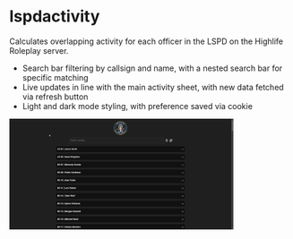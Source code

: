﻿# lspdactivity
Calculates overlapping activity for each officer in the LSPD on the Highlife Roleplay server.

- Search bar filtering by callsign and name, with a nested search bar for specific matching
- Live updates in line with the main activity sheet, with new data fetched via refresh button
- Light and dark mode styling, with preference saved via cookie

<img src="https://github.com/paull28/lspdactivity/blob/main/chrome_LM4uN9BG52.gif" width="400">
